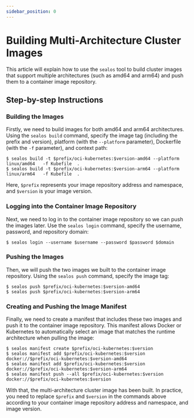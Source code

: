 ```yaml
---
sidebar_position: 0
---
```


# Building Multi-Architecture Cluster Images

This article will explain how to use the `sealos` tool to build cluster images that support multiple architectures (such as amd64 and arm64) and push them to a container image repository.

## Step-by-step Instructions

### Building the Images

Firstly, we need to build images for both amd64 and arm64 architectures. Using the `sealos build` command, specify the image tag (including the prefix and version), platform (with the `--platform` parameter), Dockerfile (with the `-f` parameter), and context path:

```shell
$ sealos build -t $prefix/oci-kubernetes:$version-amd64 --platform linux/amd64   -f Kubefile  .
$ sealos build -t $prefix/oci-kubernetes:$version-arm64 --platform linux/arm64   -f Kubefile  .
```

Here, `$prefix` represents your image repository address and namespace, and `$version` is your image version.

### Logging into the Container Image Repository

Next, we need to log in to the container image repository so we can push the images later. Use the `sealos login` command, specify the username, password, and repository domain:

```shell
$ sealos login --username $username --password $password $domain
```

### Pushing the Images

Then, we will push the two images we built to the container image repository. Using the `sealos push` command, specify the image tag:

```shell
$ sealos push $prefix/oci-kubernetes:$version-amd64
$ sealos push $prefix/oci-kubernetes:$version-arm64
```

### Creating and Pushing the Image Manifest

Finally, we need to create a manifest that includes these two images and push it to the container image repository. This manifest allows Docker or Kubernetes to automatically select an image that matches the runtime architecture when pulling the image:

```shell
$ sealos manifest create $prefix/oci-kubernetes:$version
$ sealos manifest add $prefix/oci-kubernetes:$version docker://$prefix/oci-kubernetes:$version-amd64
$ sealos manifest add $prefix/oci-kubernetes:$version docker://$prefix/oci-kubernetes:$version-arm64
$ sealos manifest push --all $prefix/oci-kubernetes:$version docker://$prefix/oci-kubernetes:$version
```

With that, the multi-architecture cluster image has been built. In practice, you need to replace `$prefix` and `$version` in the commands above according to your container image repository address and namespace, and image version.
